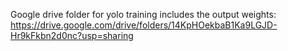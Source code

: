 Google drive folder for yolo training includes the output weights: https://drive.google.com/drive/folders/14KpHOekbaB1Ka9LGJD-Hr9kFkbn2d0nc?usp=sharing
